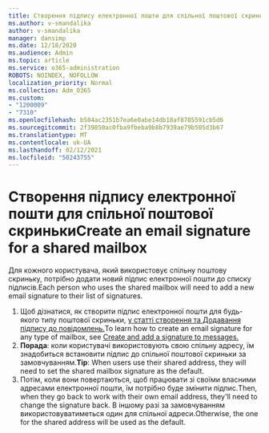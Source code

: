 ```yaml
---
title: Створення підпису електронної пошти для спільної поштової скриньки
ms.author: v-smandalika
author: v-smandalika
manager: dansimp
ms.date: 12/18/2020
ms.audience: Admin
ms.topic: article
ms.service: o365-administration
ROBOTS: NOINDEX, NOFOLLOW
localization_priority: Normal
ms.collection: Adm_O365
ms.custom:
- "1200009"
- "7310"
ms.openlocfilehash: b584ac2351b7ea6e0abe14db18af8785591cb5d6
ms.sourcegitcommit: 2f39850ac0fba9fbeba9b8b7939ae79b505d3b67
ms.translationtype: MT
ms.contentlocale: uk-UA
ms.lasthandoff: 02/12/2021
ms.locfileid: "50243755"
---
```

# <a name="create-an-email-signature-for-a-shared-mailbox"></a><span data-ttu-id="3112c-102">Створення підпису електронної пошти для спільної поштової скриньки</span><span class="sxs-lookup"><span data-stu-id="3112c-102">Create an email signature for a shared mailbox</span></span>

<span data-ttu-id="3112c-103">Для кожного користувача, який використовує спільну поштову скриньку, потрібно додати новий підпис електронної пошти до списку підписів.</span><span class="sxs-lookup"><span data-stu-id="3112c-103">Each person who uses the shared mailbox will need to add a new email signature to their list of signatures.</span></span>

1. <span data-ttu-id="3112c-104">Щоб дізнатися, як створити підпис електронної пошти для будь-якого типу поштової скриньки, [у статті створення та Додавання підпису до повідомлень.](https://support.office.com/article/8ee5d4f4-68fd-464a-a1c1-0e1c80bb27f2)</span><span class="sxs-lookup"><span data-stu-id="3112c-104">To learn how to create an email signature for any type of mailbox, see [Create and add a signature to messages.](https://support.office.com/article/8ee5d4f4-68fd-464a-a1c1-0e1c80bb27f2)</span></span>
2. <span data-ttu-id="3112c-105">**Порада**: коли користувачі використовують свою спільну адресу, їм знадобиться встановити підпис до спільної поштової скриньки за замовчуванням.</span><span class="sxs-lookup"><span data-stu-id="3112c-105">**Tip**: When users use their shared address, they will need to set the shared mailbox signature as the default.</span></span>
3. <span data-ttu-id="3112c-106">Потім, коли вони повертаються, щоб працювати зі своїми власними адресами електронної пошти, їм потрібно буде змінити підпис.</span><span class="sxs-lookup"><span data-stu-id="3112c-106">Then, when they go back to work with their own email address, they'll need to change the signature back.</span></span> <span data-ttu-id="3112c-107">В іншому разі за замовчуванням використовуватиметься один для спільної адреси.</span><span class="sxs-lookup"><span data-stu-id="3112c-107">Otherwise, the one for the shared address will be used as the default.</span></span>